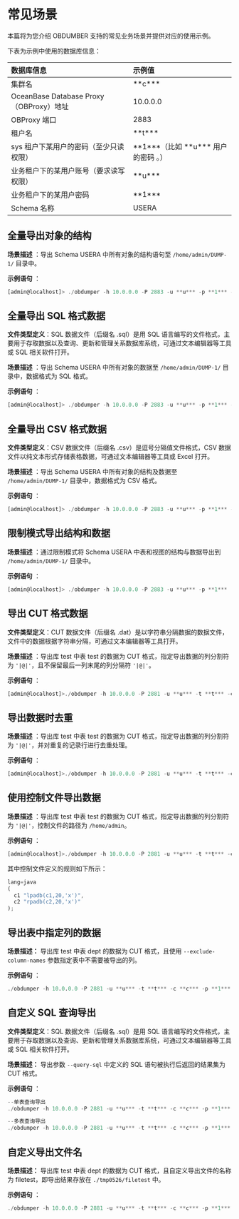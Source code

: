 常见场景 
=========================

本篇将为您介绍 OBDUMBER 支持的常见业务场景并提供对应的使用示例。

下表为示例中使用的数据库信息：


|              **数据库信息**              |               **示例值**               |
|:----------------------------------------|:----------------------------------------|
| 集群名                                 | \*\*c*\*\*                           |
| OceanBase Database Proxy（OBProxy）地址 | 10.0.0.0                            |
| OBProxy 端口                          | 2883                                |
| 租户名                                 | \*\*t*\*\*                              |
| sys 租户下某用户的密码（至少只读权限）               | \*\*1\*\*\*（比如 \*\*u\*\*\* 用户的密码 。） |
| 业务租户下的某用户账号（要求读写权限）                 | \*\*u\*\*\*                         |
| 业务租户下的某用户密码                         | \*\*1\*\*\*                         |
| Schema 名称                           | USERA                               |



全量导出对象的结构 
------------------------------
**场景描述** ：导出 Schema USERA 中所有对象的结构语句至 `/home/admin/DUMP-1/` 目录中。

**示例语句** ：

```javascript
[admin@localhost]> ./obdumper -h 10.0.0.0 -P 2883 -u **u*** -p **1*** --sys-password **1*** -c **c*** -t **t***  -D USERA --ddl --all -f /Users/admin/DUMP-1/
```



全量导出 SQL 格式数据 
----------------------------------
**文件类型定义**：SQL 数据文件（后缀名 .sql）是用 SQL 语言编写的文件格式，主要用于存取数据以及查询、更新和管理关系数据库系统，可通过文本编辑器等工具或 SQL 相关软件打开。  

**场景描述** ：导出 Schema USERA 中所有对象的数据至 `/home/admin/DUMP-1/` 目录中，数据格式为 SQL 格式。

**示例语句** ：

```javascript
[admin@localhost]> ./obdumper -h 10.0.0.0 -P 2883 -u **u*** -p **1*** --sys-password **1*** -c **c*** -t **t***  -D USERA --sql --all -f /Users/admin/DUMP-1/
```



全量导出 CSV 格式数据 
----------------------------------
**文件类型定义**：CSV 数据文件（后缀名 .csv）是逗号分隔值文件格式，CSV 数据文件以纯文本形式存储表格数据，可通过文本编辑器等工具或 Excel 打开。  

**场景描述** ：导出 Schema USERA 中所有对象的结构及数据至 `/home/admin/DUMP-1/` 目录中，数据格式为 CSV 格式。

**示例语句** ：

```JavaScript
[admin@localhost]> ./obdumper -h 10.0.0.0 -P 2883 -u **u*** -p **1*** --sys-user=**u*** --sys-password=**1*** -c **c*** -t **t*** -D USERA --csv --all -f /Users/admin/DUMP-1/
```



限制模式导出结构和数据 
--------------------------------

**场景描述** ：通过限制模式将 Schema USERA 中表和视图的结构与数据导出到 `/home/admin/DUMP-1/` 目录中。

**示例语句** ：

```JavaScript
[admin@localhost]> ./obdumper -h 10.0.0.0 -P 2883 -u **u*** -p **1***  -c **c*** -t **t*** -D USERA --ddl --sql --public-cloud  --all -f  /Users/admin/DUMP-1/
```



导出 CUT 格式数据 
--------------------------------
**文件类型定义**：CUT 数据文件（后缀名 .dat）是以字符串分隔数据的数据文件，文件中的数据根据字符串分隔，可通过文本编辑器等工具打开。  

**场景描述** ：导出库 test 中表 test 的数据为 CUT 格式，指定导出数据的列分割符为 `'|@|'`，且不保留最后一列末尾的列分隔符 `'|@|'`。

**示例语句** ：

```JavaScript
[admin@localhost]>./obdumper -h 10.0.0.0 -P 2881 -u **u*** -t **t*** -c **c*** -p **1*** -D test --table 'test' -f /home/admin --cut --column-splitter '|@|' --trail-delimtier
```



导出数据时去重 
----------------------------

**场景描述** ：导出库 test 中表 test 的数据为 CUT 格式，指定导出数据的列分割符为 `'|@|'`，并对重复的记录行进行去重处理。

**示例语句** ：

```JavaScript
[admin@localhost]>./obdumper -h 10.0.0.0 -P 2881 -u **u*** -t **t*** -c **c*** -p **1*** -D test --table 'test' -f /home/admin --cut --column-splitter '|@|' --distinct
```



使用控制文件导出数据 
-------------------------------

**场景描述** ：导出库 test 中表 test 的数据为 CUT 格式，指定导出数据的列分割符为 `'|@|'`，控制文件的路径为 `/home/admin`。

**示例语句** ：

```JavaScript
[admin@localhost]>./obdumper -h 10.0.0.0 -P 2881 -u **u*** -t **t*** -c **c*** -p **1*** -D test --table 'test' -f /home/admin --cut --column-splitter '|@|' --ctl-path '/home/admin'
```



其中控制文件定义的规则如下所示：

```JavaScript
lang=java
(
  c1 "lpadb(c1,20,'x')",
  c2 "rpadb(c2,20,'x')"
);
```



导出表中指定列的数据 
-------------------------------

**场景描述：** 导出库 test 中表 dept 的数据为 CUT 格式，且使用 `--exclude-column-names` 参数指定表中不需要被导出的列。

**示例语句** ：

```sql
./obdumper -h 10.0.0.0 -P 2881 -u **u*** -t **t*** -c **c*** -p **1*** -D test --table'dept' --cut --column-splitter '|@|' --exclude-column-names 'deptno' --public-cloud 
```



自定义 SQL 查询导出 
---------------------------------
**文件类型定义**：SQL 数据文件（后缀名 .sql）是用 SQL 语言编写的文件格式，主要用于存取数据以及查询、更新和管理关系数据库系统，可通过文本编辑器等工具或 SQL 相关软件打开。  

**场景描述：** 导出参数 `--query-sql` 中定义的 SQL 语句被执行后返回的结果集为 CUT 格式。

**示例语句** ：

```JavaScript
--单表查询导出
./obdumper -h 10.0.0.0 -P 2881 -u **u*** -t **t*** -c **c*** -p **1*** -D test --cut --column-splitter '|@|' --query-sql 'select deptno,dname from dept where deptno<3000' --public-cloud

--多表查询导出
./obdumper -h 10.0.0.0 -P 2881 -u **u*** -t **t*** -c **c*** -p **1*** -D test --cut --column-splitter '|@|' --query-sql 'select * from dept,STUDENT where 1=1;' --public-cloud
```



自定义导出文件名 
-----------------------------

**场景描述：** 导出库 test 中表 dept 的数据为 CUT 格式，且自定义导出文件的名称为 filetest，即导出结果存放在 `./tmp0526/filetest` 中。

**示例语句** ：

```JavaScript
./obdumper -h 10.0.0.0 -P 2881 -u **u*** -t **t*** -c **c*** -p **1*** -D test --cut --column-splitter '|@|' --table 'dept' --file-name 'filetest.txt' --public-cloud  -f ./tmp0526
```


